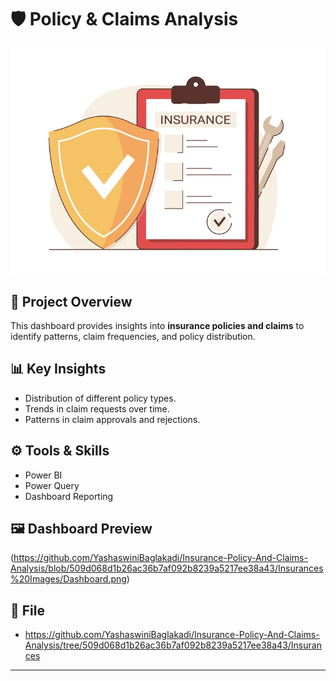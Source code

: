 # 🛡️ Policy & Claims Analysis
![Dashboard](https://github.com/YashaswiniBaglakadi/Insurance-Policy-And-Claims-Analysis/blob/509d068d1b26ac36b7af092b8239a5217ee38a43/Insurances%20Images/Banner.png)
## 📌 Project Overview
This dashboard provides insights into **insurance policies and claims** to identify patterns, claim frequencies, and policy distribution.

## 📊 Key Insights
- Distribution of different policy types.
- Trends in claim requests over time.
- Patterns in claim approvals and rejections.

## ⚙️ Tools & Skills
- Power BI
- Power Query
- Dashboard Reporting

## 🖼️ Dashboard Preview
(https://github.com/YashaswiniBaglakadi/Insurance-Policy-And-Claims-Analysis/blob/509d068d1b26ac36b7af092b8239a5217ee38a43/Insurances%20Images/Dashboard.png)

## 📂 File
- https://github.com/YashaswiniBaglakadi/Insurance-Policy-And-Claims-Analysis/tree/509d068d1b26ac36b7af092b8239a5217ee38a43/Insurances
---

